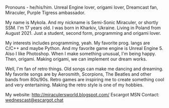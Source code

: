 Pronouns - he/his/him.
Unreal Engine lover, origami lover, Dreamcast fan, Miraculer, Purple Tigress ambassador.

My name is Mykola. And my nickname is Semi-Sonic Miraculer, or shortly SSM. I'm 17 years old. I was born in Kharkiv, Ukraine. Living in Poland from August 2021. Just a student, second form, programming and origami lover.

My interests includes programming, yeah. My favorite prog. langs are C/C++ and maybe Python. And my favorite game engine is Unreal Engine 5. Also I like Photoshop. When I make something unusual, I'm being happy. Then, origami. Making origami, we can implement our dream works.

Well, I'm fan of retro things. Old songs can make me dancing and dreaming. My favorite songs are by Aerosmith, Scorpions, The Beatles and other bands from 80s/90s. Retro games are inspiring me to create something cool and very entertaining. Making the retro style is one of my hobbies.

My website: http://miraculersworld.blogspot.com/
Escargot MSN Contact: wednescast@escargot.chat

